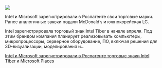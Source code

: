 <!--2025-04-30 12:20:43-->
<div class="yb">
  <div class="rss habr"><img src="https://habrastorage.org/getpro/habr/upload_files/628/3c3/e8f/6283c3e8f3e6af936d824e04cd8ba406.png" /><p>Intel и Microsoft зарегистрировали в Роспатенте свои торговые марки. Ранее аналогичные заявки подали McDonald’s и южнокорейская LG.</p><p>Intel зарегистрировала торговый знак Intel Tiber в начале апреля. Под этим брендом компания планирует реализовывать компьютеры, микропроцессоры, серверное оборудование, ПО, включая решения для 3D-визуализации, моделирования и... <p class="titl"><a href="https://habr.com/ru/news/905944/?utm_source=habrahabr&utm_medium=rss&utm_campaign=905944">Intel и Microsoft зарегистрировали в Роспатенте торговые знаки Intel Tiber и Microsoft Places</a></p></div>
</div>
